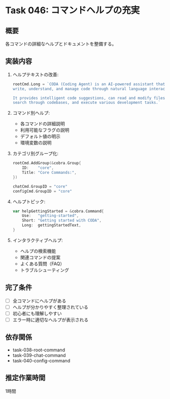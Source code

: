 # Task 046: コマンドヘルプの充実

## 概要
各コマンドの詳細なヘルプとドキュメントを整備する。

## 実装内容
1. ヘルプテキストの改善:
   ```go
   rootCmd.Long = `CODA (Coding Agent) is an AI-powered assistant that helps you
   write, understand, and manage code through natural language interaction.
   
   It provides intelligent code suggestions, can read and modify files,
   search through codebases, and execute various development tasks.`
   ```

2. コマンド別ヘルプ:
   - 各コマンドの詳細説明
   - 利用可能なフラグの説明
   - デフォルト値の明示
   - 環境変数の説明

3. カテゴリ別グループ化:
   ```go
   rootCmd.AddGroup(&cobra.Group{
       ID:    "core",
       Title: "Core Commands:",
   })
   
   chatCmd.GroupID = "core"
   configCmd.GroupID = "core"
   ```

4. ヘルプトピック:
   ```go
   var helpGettingStarted = &cobra.Command{
       Use:   "getting-started",
       Short: "Getting started with CODA",
       Long:  gettingStartedText,
   }
   ```

5. インタラクティブヘルプ:
   - ヘルプの検索機能
   - 関連コマンドの提案
   - よくある質問（FAQ）
   - トラブルシューティング

## 完了条件
- [ ] 全コマンドにヘルプがある
- [ ] ヘルプが分かりやすく整理されている
- [ ] 初心者にも理解しやすい
- [ ] エラー時に適切なヘルプが表示される

## 依存関係
- task-038-root-command
- task-039-chat-command
- task-040-config-command

## 推定作業時間
1時間